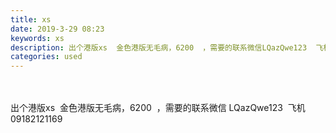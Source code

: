 ```yaml
---
title: xs
date: 2019-3-29 08:23
keywords: xs
description: 出个港版xs  金色港版无毛病，6200  ，需要的联系微信LQazQwe123  飞机09182121169
categories: used
---
```

<td class="t_f" id="postmessage_3334641">

<br/>
<br/>
出个港版xs  金色港版无毛病，6200  ，需要的联系微信 LQazQwe123  飞机 09182121169</td>
